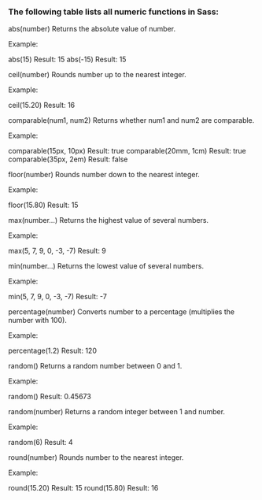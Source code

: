 ### The following table lists all numeric functions in Sass:


abs(number)	Returns the absolute value of number.

Example:

abs(15)
Result: 15
abs(-15)
Result: 15

ceil(number)	Rounds number up to the nearest integer.

Example:

ceil(15.20)
Result: 16

comparable(num1, num2)	Returns whether num1 and num2 are comparable.

Example:

comparable(15px, 10px)
Result: true
comparable(20mm, 1cm)
Result: true
comparable(35px, 2em)
Result: false

floor(number)	Rounds number down to the nearest integer.

Example:

floor(15.80)
Result: 15

max(number...)	Returns the highest value of several numbers.

Example:

max(5, 7, 9, 0, -3, -7)
Result: 9

min(number...)	Returns the lowest value of several numbers.

Example:

min(5, 7, 9, 0, -3, -7)
Result: -7

percentage(number)	Converts number to a percentage (multiplies the number with 100).

Example:

percentage(1.2)
Result: 120

random()	Returns a random number between 0 and 1.

Example:

random()
Result: 0.45673

random(number)	Returns a random integer between 1 and number.

Example:

random(6)
Result: 4

round(number)	Rounds number to the nearest integer.

Example:

round(15.20)
Result: 15
round(15.80)
Result: 16